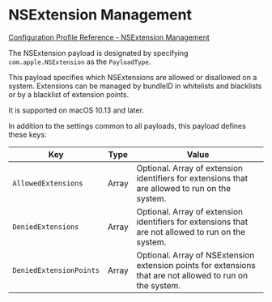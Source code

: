 # NSExtension Management  

 [Configuration Profile Reference - NSExtension Management](https://developer.apple.com/library/content/featuredarticles/iPhoneConfigurationProfileRef/Introduction/Introduction.html#//apple_ref/doc/uid/TP40010206-CH1-SW70)  

The NSExtension payload is designated by specifying `com.apple.NSExtension` as the `PayloadType`.  

This payload specifies which NSExtensions are allowed or disallowed on a system. Extensions can be managed by bundleID in whitelists and blacklists or by a blacklist of extension points.  

It is supported on macOS 10.13 and later.  

In addition to the settings common to all payloads, this payload defines these keys:  

|Key|Type|Value|
|-|-|-|
|`AllowedExtensions`|Array|Optional. Array of extension identifiers for extensions that are allowed to run on the system.|
|`DeniedExtensions`|Array|Optional. Array of extension identifiers for extensions that are not allowed to run on the system.|
|`DeniedExtensionPoints`|Array|Optional. Array of NSExtension extension points for extensions that are not allowed to run on the system.|
  
